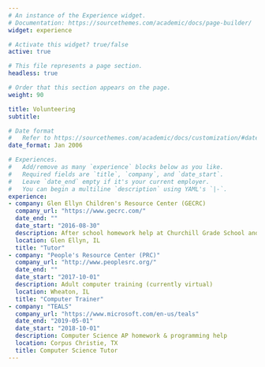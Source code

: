 ```yaml
---
# An instance of the Experience widget.
# Documentation: https://sourcethemes.com/academic/docs/page-builder/
widget: experience

# Activate this widget? true/false
active: true

# This file represents a page section.
headless: true

# Order that this section appears on the page.
weight: 90

title: Volunteering
subtitle:

# Date format
#   Refer to https://sourcethemes.com/academic/docs/customization/#date-format
date_format: Jan 2006

# Experiences.
#   Add/remove as many `experience` blocks below as you like.
#   Required fields are `title`, `company`, and `date_start`.
#   Leave `date_end` empty if it's your current employer.
#   You can begin a multiline `description` using YAML's `|-`.
experience:
- company: Glen Ellyn Children's Resource Center (GECRC)
  company_url: "https://www.gecrc.com/"
  date_end: ""
  date_start: "2016-08-30"
  description: After school homework help at Churchill Grade School and Hadley Jr High
  location: Glen Ellyn, IL
  title: "Tutor"
- company: "People's Resource Center (PRC)"
  company_url: "http://www.peoplesrc.org/"
  date_end: ""
  date_start: "2017-10-01"
  description: Adult computer training (currently virtual)
  location: Wheaton, IL
  title: "Computer Trainer"
- company: "TEALS"
  company_url: "https://www.microsoft.com/en-us/teals"
  date_end: "2019-05-01"
  date_start: "2018-10-01"
  description: Computer Science AP homework & programming help
  location: Corpus Christie, TX
  title: Computer Science Tutor
---
```

